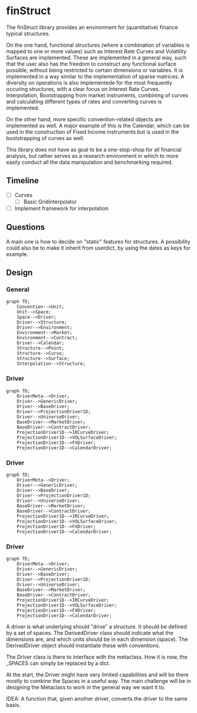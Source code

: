 # finStruct

The finStruct library provides an environment for (quantitative) finance typical structures.

On the one hand, functional structures (where a combination of variables is mapped to one or more values) such as Interest Rate Curves and Volatility Surfaces are implemented. These are implemented in a general way, such that the user also has the freedom to construct any functional surface possible, without being restricted to certain dimensions or variables. It is implemented in a way similar to the implementation of sparse matrices. 
A diversity on operations is also implementede for the most frequently occuring structures, with a clear focus on Interest Rate Curves. Interpolation, Bootstrapping from market instruments, combining of curves and calculating different types of rates and converting curves is implemented.

On the other hand, more specific convention-related objects are implemented as well. A major example of this is the Calendar, which can be used in the construction of Fixed Income instruments but is used in the bootstrapping of curves as well.

This library does not have as goal to be a one-stop-shop for all financial analysis, but rather serves as a research environment in which to more easily conduct all the data manipulation and benchmarking required.


## Timeline

- [ ] Curves
  -  [ ] Basic Gridinterpolator
- [ ] Implement framework for interpolation

## Questions

A main one is how to decide on "static" features for structures.
A possibility could also be to make it inherit from userdict, by using the dates as keys for example.

## Design

### General

```mermaid
graph TD;
    Convention-->Unit;
    Unit-->Space;
    Space-->Driver;
    Driver-->Structure;
    Driver-->Environment;
    Environment-->Market;
    Environment-->Contract;
    Driver-->Calendar;
    Structure-->Point;
    Structure-->Curve;
    Structure-->Surface;
    Interpolation-->Structure;
```

### Driver

```mermaid
graph TD;
    DriverMeta-->Driver;
    Driver-->GenericDriver;
    Driver-->BaseDriver;
    Driver-->ProjectionDriver1D;
    Driver-->UniverseDriver;
    BaseDriver-->MarketDriver;
    BaseDriver-->ContractDriver;
    ProjectionDriver1D-->IRCurveDriver;
    ProjectionDriver1D-->VOLSurfaceDriver;
    ProjectionDriver1D-->FXDriver;
    ProjectionDriver1D-->CalendarDriver;
```

### Driver

```mermaid
graph TD;
    DriverMeta-->Driver;
    Driver-->GenericDriver;
    Driver-->BaseDriver;
    Driver-->ProjectionDriver1D;
    Driver-->UniverseDriver;
    BaseDriver-->MarketDriver;
    BaseDriver-->ContractDriver;
    ProjectionDriver1D-->IRCurveDriver;
    ProjectionDriver1D-->VOLSurfaceDriver;
    ProjectionDriver1D-->FXDriver;
    ProjectionDriver1D-->CalendarDriver;
```

### Driver

```mermaid
graph TD;
    DriverMeta-->Driver;
    Driver-->GenericDriver;
    Driver-->BaseDriver;
    Driver-->ProjectionDriver1D;
    Driver-->UniverseDriver;
    BaseDriver-->MarketDriver;
    BaseDriver-->ContractDriver;
    ProjectionDriver1D-->IRCurveDriver;
    ProjectionDriver1D-->VOLSurfaceDriver;
    ProjectionDriver1D-->FXDriver;
    ProjectionDriver1D-->CalendarDriver;
```


A driver is what underlying should "drive" a structure.
It should be defined by a set of spaces.
The DerivedDriver class should indicate what the dimensions are, and which units should be in each dimension (space).
The DerivedDriver object should instantiate these with conventions.



The Driver class is there to interface with the metaclass.
How it is now, the _SPACES can simply be replaced by a dict.

At the start, the Driver might have very limited capabilities and will be there mostly to combine the Spaces in a useful way.
The main challenge will be in designing the Metaclass to work in the general way we want it to.

IDEA: A function that, given another driver, converts the driver to the same basis.

